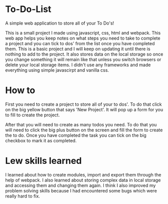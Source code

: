 # To-Do-List
A simple web application to store all of your To Do's!

This is a small project I made using javascript, css, html and webpack. This web app helps you keep notes on what steps you need to take
to complete a project and you can tick to dos' from the list once you have completed them. This is a basic project and I will keep on updating it until there is nothing to add to the project. It also stores data on the local storage so once you change something it will remain like that unless you switch browsers or delete your local storage items. I didn't use any frameworks and made everything using simple javascirpt and vanilla css.

# How to
First you need to create a project to store all of your to dos'. To do that click on the big yellow button that says 'New Project'. It will pop up a form for you to fill to create the project. 

After that you will need to create as many todos you need. To do that you will need to click the big plus button on the screen and fill the form to create the to do. Once you have completed the task you can tick on the big checkbox to mark it as completed.

# Lew skills learned
I learned about how to create modules, import and export them through the help of webpack.
I also learned about storing complex data in local storage and accessing them and changing them again.
I think I also improved my problem solving skills because I had encountered some bugs which were really hard to fix.
